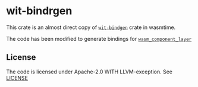 # wit-bindrgen

This crate is an almost direct copy of [`wit-bindgen`](https://github.com/bytecodealliance/wasmtime/tree/main/crates/wit-bindgen) crate in wasmtime.

The code has been modified to generate bindings for [`wasm_component_layer`](https://github.com/DouglasDwyer/wasm_component_layer)

## License

The code is licensed under Apache-2.0 WITH LLVM-exception. See [LICENSE](./LICENSE)
